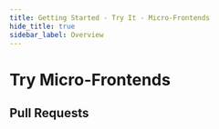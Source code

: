 ```yaml
---
title: Getting Started - Try It - Micro-Frontends
hide_title: true
sidebar_label: Overview
---
```


# Try Micro-Frontends

## Pull Requests

